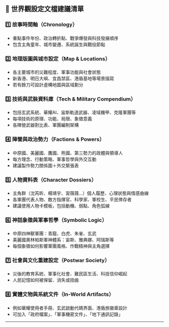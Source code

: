 ## 📘 世界觀設定文檔建議清單

### 1️⃣ 故事時間軸（Chronology）
- 重點事件年份、政治轉折點、戰爭爆發與科技發展順序
- 包含主角童年、城市變遷、系統誕生與戰役節點

### 2️⃣ 地理版圖與城市設定（Map & Locations）
- 各主要城市的災難程度、軍事功能與社會狀態
- 新香港、明日大嶼、宜昌禁區、港盾基地等場景描寫
- 若有餘力可設計虛構地圖與區域劃分

### 3️⃣ 技術與武裝資料庫（Tech & Military Compendium）
- 包括玄武系統、華耀AI、宙斯軌道武器、凌域機甲、克隆軍團等
- 每項技術的原理、功能、局限、象徵意義
- 各陣營武器對比表、軍團編制架構

### 4️⃣ 陣營與政治勢力（Factions & Powers）
- 中原國、美麗國、鷹國、熊國、第三勢力的政體與領導人
- 每方理念、行動策略、軍事哲學與外交互動
- 建議製作勢力關係圖＋外交緊張表

### 5️⃣ 人物資料表（Character Dossiers）
- 主角群（沈芮昕、楊靖宇、習薇薇…）個人履歷、心理狀態與情感曲線
- 各軍團代表人物、敵方指揮官、科學家、軍校生、平民倖存者
- 建議使用人物卡模板，包括動機、弱點、角色弧線

### 6️⃣ 神話象徵與軍事哲學（Symbolic Logic）
- 中原四神獸軍團：青龍、白虎、朱雀、玄武
- 美麗國奧林帕斯軍神體系：宙斯、雅典娜、阿瑞斯等
- 每個象徵如何影響軍團風格、作戰精神與主角選擇

### 7️⃣ 社會與文化重建設定（Postwar Society）
- 災後的教育系統、軍事化社會、難民區生活、科技信仰崛起
- 人民記憶如何被保留、消失或扭曲

### 8️⃣ 實體文物與系統文件（In-World Artifacts）
- 例如華耀使用者手冊、玄武啟動代碼界面、港盾旅徽章設計
- 可加入「政府檔案」、「軍事機密文件」、「地下通訊記錄」

---
